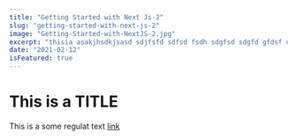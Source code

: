 ```yaml
---
title: "Getting Started with Next Js-2"
slug: "getting-started-with-next-js-2"
image: "Getting-Started-with-NextJS-2.jpg"
excerpt: "thisia asakjhsdkjsasd sdjfsfd sdfsd fsdh sdgfsd sdgfd gfdsf dfsgd fgdfgdf "
date: "2021-02-12"
isFeatured: true
---
```


# This is a TITLE

This is a some regulat text [link](google.com)

